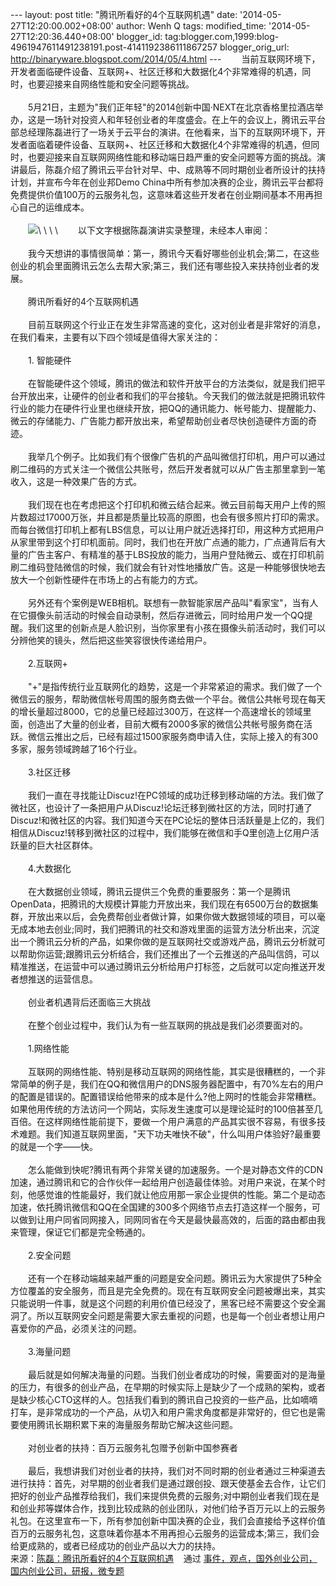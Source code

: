 --- layout: post title: "腾讯所看好的4个互联网机遇" date:
'2014-05-27T12:20:00.002+08:00' author: Wenh Q tags: modified\_time:
'2014-05-27T12:20:36.440+08:00' blogger\_id:
tag:blogger.com,1999:blog-4961947611491238191.post-4141192386111867257
blogger\_orig\_url: http://binaryware.blogspot.com/2014/05/4.html ---
　　当前互联网环境下，开发者面临硬件设备、互联网+、社区迁移和大数据化4个非常难得的机遇，同时，也要迎接来自网络性能和安全问题等挑战。\
\
　　5月21日，主题为"我们正年轻"的2014创新中国·NEXT在北京香格里拉酒店举办，这是一场针对投资人和年轻创业者的年度盛会。在上午的会议上，腾讯云平台部总经理陈磊进行了一场关于云平台的演讲。在他看来，当下的互联网环境下，开发者面临着硬件设备、互联网+、社区迁移和大数据化4个非常难得的机遇，但同时，也要迎接来自互联网网络性能和移动端日趋严重的安全问题等方面的挑战。演讲最后，陈磊介绍了腾讯云平台针对早、中、成熟等不同时期创业者所设计的扶持计划，并宣布今年在创业邦Demo
China中所有参加决赛的企业，腾讯云平台都将免费提供价值100万的云服务礼包，这意味着这些开发者在创业期间基本不用再担心自己的运维成本。\
\
　　![](https://images-blogger-opensocial.googleusercontent.com/gadgets/proxy?url=http%3A%2F%2Fwww.kuailiyu.com%2Fuploadfile%2F2014%2F0521%2F20140521044149103.jpg&container=blogger&gadget=a&rewriteMime=image%2F*)\
\
 \
\
　　以下文字根据陈磊演讲实录整理，未经本人审阅：\
\
　　我今天想讲的事情很简单：第一，腾讯今天看好哪些创业机会;第二，在这些创业的机会里面腾讯云怎么去帮大家;第三，我们还有哪些投入来扶持创业者的发展。\
\
　　腾讯所看好的4个互联网机遇\
\
　　目前互联网这个行业正在发生非常高速的变化，这对创业者是非常好的消息，在我们看来，主要有以下四个领域是值得大家关注的：\
\
　　1. 智能硬件\
\
　　在智能硬件这个领域，腾讯的做法和软件开放平台的方法类似，就是我们把平台开放出来，让硬件的创业者和我们的平台接轨。今天我们的做法就是把腾讯软件行业的能力在硬件行业里也继续开放，把QQ的通讯能力、帐号能力、提醒能力、微云的存储能力、广告能力都开放出来，希望帮助创业者尽快创造硬件方面的奇迹。\
\
　　我举几个例子。比如我们有个很像广告机的产品叫微信打印机，用户可以通过刷二维码的方式关注一个微信公共账号，然后开发者就可以从广告主那里拿到一笔收入，这是一种效果广告的方式。\
\
　　我们现在也在考虑把这个打印机和微云结合起来。微云目前每天用户上传的照片数超过17000万张，并且都是质量比较高的原图，也会有很多照片打印的需求。而每台微信打印机上都有LBS信息，可以让用户就近选择打印，用这种方式把用户从家里带到这个打印机面前。同时，我们也在开放广点通的能力，广点通背后有大量的广告主客户、有精准的基于LBS投放的能力，当用户登陆微云、或在打印机前刷二维码登陆微信的时候，我们就会有针对性地播放广告。这是一种能够很快地去放大一个创新性硬件在市场上的占有能力的方式。\
\
　　另外还有个案例是WEB相机。联想有一款智能家居产品叫"看家宝"，当有人在它摄像头前活动的时候会自动录制，然后存进微云，同时给用户发一个QQ提醒。我们这里的创新点是人脸识别，当你家里有小孩在摄像头前活动时，我们可以分辨他笑的镜头，然后把这些笑容很快传递给用户。\
\
　　2.互联网+\
\
　　"+"是指传统行业互联网化的趋势，这是一个非常紧迫的需求。我们做了一个微信云的服务，帮助微信帐号周围的服务商去做一个平台。微信公共帐号现在每天的增长量超过8000，它的总量已经超过300万，在这样一个高速增长的领域里面，创造出了大量的创业者，目前大概有2000多家的微信公共帐号服务商在活跃。微信云推出之后，已经有超过1500家服务商申请入住，实际上接入的有300多家，服务领域跨越了16个行业。\
\
　　3.社区迁移\
\
　　我们一直在寻找能让Discuz!在PC领域的成功迁移到移动端的方法。我们做了微社区，也设计了一条把用户从Discuz!论坛迁移到微社区的方法，同时打通了Discuz!和微社区的内容。我们知道今天在PC论坛的整体日活跃量是上亿的，我们相信从Discuz!转移到微社区的过程中，我们能够在微信和手Q里创造上亿用户活跃量的巨大社区群体。\
\
　　4.大数据化\
\
　　在大数据创业领域，腾讯云提供三个免费的重要服务：第一个是腾讯OpenData，把腾讯的大规模计算能力开放出来，我们现在有6500万台的数据集群，开放出来以后，会免费帮创业者做计算，如果你做大数据领域的项目，可以毫无成本地去创业;同时，我们把腾讯的社交和游戏里面的运营方法分析出来，沉淀出一个腾讯云分析的产品，如果你做的是互联网社交或游戏产品，腾讯云分析就可以帮助你运营;跟腾讯云分析结合，我们还推出了一个云推送的产品叫信鸽，可以精准推送，在运营中可以通过腾讯云分析给用户打标签，之后就可以定向推送开发者想推送的运营信息。\
\
　　创业者机遇背后还面临三大挑战\
\
　　在整个创业过程中，我们认为有一些互联网的挑战是我们必须要面对的。\
\
　　1.网络性能\
\
　　互联网的网络性能、特别是移动互联网的网络性能，其实是很糟糕的，一个非常简单的例子是，我们在QQ和微信用户的DNS服务器配置中，有70%左右的用户的配置是错误的。配置错误给他带来的成本是什么?他上网时的性能会非常糟糕。如果他用传统的方法访问一个网站，实际发生速度可以是理论延时的100倍甚至几百倍。在这样网络性能前提下，要做一个用户满意的产品其实很不容易，有很多技术难题。我们知道互联网里面，"天下功夫唯快不破"，什么叫用户体验好?最重要的就是一个字——快。\
\
　　怎么能做到快呢?腾讯有两个非常关键的加速服务。一个是对静态文件的CDN加速，通过腾讯和它的合作伙伴一起给用户创造最佳体验。对用户来说，在某个时刻，他感觉谁的性能最好，我们就让他应用那一家企业提供的性能。第二个是动态加速，依托腾讯微信和QQ在全国建的300多个网络节点去打造这样一个服务，可以做到让用户同省同网接入，同网同省在今天是最快最高效的，后面的路由都由我来管理，保证它们都是完全畅通的。\
\
　　2.安全问题\
\
　　还有一个在移动端越来越严重的问题是安全问题。腾讯云为大家提供了5种全方位覆盖的安全服务，而且是完全免费的。现在有互联网安全问题被爆出来，其实只能说明一件事，就是这个问题的利用价值已经没了，黑客已经不需要这个安全漏洞了。所以互联网安全问题是需要大家去重视的问题，也是每一个创业者想让用户喜爱你的产品，必须关注的问题。\
\
　　3.海量问题\
\
　　最后就是如何解决海量的问题。当我们创业者成功的时候，需要面对的是海量的压力，有很多的创业产品，在早期的时候实际上是缺少了一个成熟的架构，或者是缺少核心CTO这样的人。包括我们看到的腾讯自己投资的一些产品，比如嘀嘀打车，是非常成功的一个产品，从切入和用户需求角度都是非常好的，但它也是需要使用腾讯长期积累下来的海量服务帮助它解决这些问题。\
\
　　对创业者的扶持：百万云服务礼包赠予创新中国参赛者\
\
　　最后，我想讲我们对创业者的扶持，我们对不同时期的创业者通过三种渠道去进行扶持：首先，对早期的创业者我们是通过跟创投、跟天使基金去合作，让它们把好的创业产品推荐给我们，我们来提供免费的云服务;对中期创业者我们现在是和创业邦等媒体合作，找到比较成熟的创业团队，对他们给予百万元以上的云服务礼包。在这里宣布一下，所有参加创新中国决赛的企业，我们会直接给予这样价值百万的云服务礼包，这意味着你基本不用再担心云服务的运营成本;第三，我们会给更成熟的，或者已经成功的创业产品以大力的扶持。
\
来源：[陈磊：腾讯所看好的4个互联网机遇](http://www.kuailiyu.com/article/9947.html) 
  通过 [事件，观点，国外创业公司，国内创业公司，研报，微专题](http://www.kuailiyu.com/)

